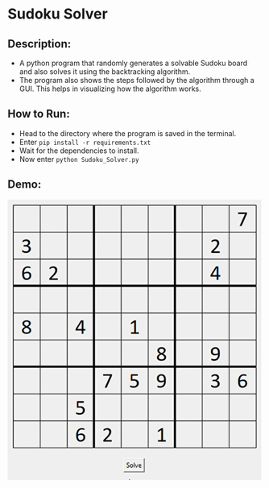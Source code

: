 # Sudoku Solver

## Description:
- A python program that randomly generates a solvable Sudoku board and also solves it using the backtracking algorithm.
- The program also shows the steps followed by the algorithm through a GUI. This helps in visualizing how the algorithm works.

## How to Run:
- Head to the directory where the program is saved in the terminal.
- Enter `pip install -r requirements.txt`
- Wait for the dependencies to install.
- Now enter `python Sudoku_Solver.py`

## Demo:

![](demo_gif.gif)